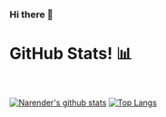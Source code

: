 ### Hi there 👋

<!--
**narender-rk10/narender-rk10** is a ✨ _special_ ✨ repository because its `README.md` (this file) appears on your GitHub profile.

Here are some ideas to get you started:

- 🔭 I’m currently working on ...
- 🌱 I’m currently learning ...
- 👯 I’m looking to collaborate on ...
- 🤔 I’m looking for help with ...
- 💬 Ask me about ...
- 📫 How to reach me: ...
- 😄 Pronouns: ...
- ⚡ Fun fact: ...
-->

<h1>GitHub Stats! 📊</h1>
<Br>
  
[![Narender's github stats](https://github-readme-stats.vercel.app/api?username=narender-rk10&show_icons=true&theme=merko)](https://github.com/narender-rk10/github-readme-stats) [![Top Langs](https://github-readme-stats.vercel.app/api/top-langs/?username=narender-rk10&layout=compact&theme=merko)](https://github.com/narender-rk10/github-readme-stats)
